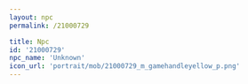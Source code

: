 ```yaml
---
layout: npc
permalink: /21000729

title: Npc
id: '21000729'
npc_name: 'Unknown'
icon_url: 'portrait/mob/21000729_m_gamehandleyellow_p.png'
---
```

